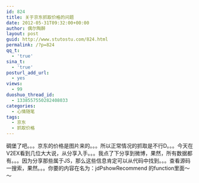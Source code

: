 ```yaml
---
id: 824
title: 关于京东抓取价格的问题
date: 2012-05-31T09:32:00+00:00
author: 偶尔陶醉
layout: post
guid: http://www.stutostu.com/824.html
permalink: /?p=824
qq_t:
  - 'true'
sina_t:
  - 'true'
posturl_add_url:
  - yes
views:
  - 99
duoshuo_thread_id:
  - 1338557550282408033
categories:
  - 心情随笔
tags:
  - 京东
  - 抓取价格
---
```


碉堡了吧。。。京东的价格是图片来的。。。所以正常情况的抓取是不行D。。。今天在V2EX看到几位大大说，从分享入手。。。我点了下分享到微博，果然，所有数据都有。。。因为分享那些属于JS，那么这些信息肯定可以从代码中找到。。。查看源码一搜索，果然。。。你要的内容在名为：jdPshowRecommend 的function里面～～
